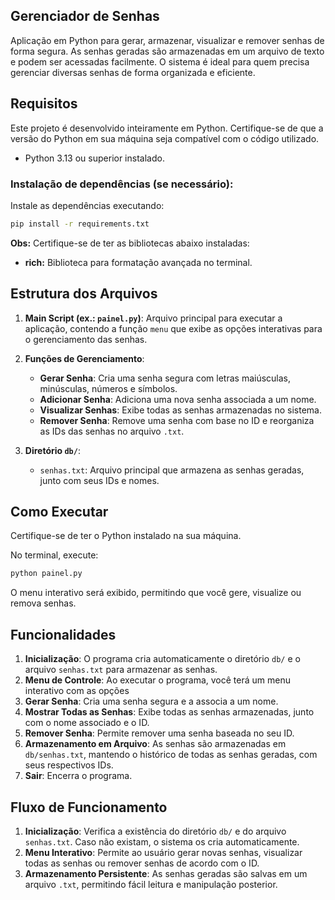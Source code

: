## Gerenciador de Senhas
Aplicação em Python para gerar, armazenar, visualizar e remover senhas de forma segura. As senhas geradas são armazenadas em um arquivo de texto e podem ser acessadas facilmente. O sistema é ideal para quem precisa gerenciar diversas senhas de forma organizada e eficiente.

## Requisitos
Este projeto é desenvolvido inteiramente em Python. Certifique-se de que a versão do Python em sua máquina seja compatível com o código utilizado.

- Python 3.13 ou superior instalado.

### Instalação de dependências (se necessário):
Instale as dependências executando:
```bash
pip install -r requirements.txt
```
**Obs:** Certifique-se de ter as bibliotecas abaixo instaladas:

- **rich:** Biblioteca para formatação avançada no terminal.

## Estrutura dos Arquivos
1. **Main Script (ex.: `painel.py`)**: Arquivo principal para executar a aplicação, contendo a função `menu` que exibe as opções interativas para o gerenciamento das senhas.
2. **Funções de Gerenciamento**:
   - **Gerar Senha**: Cria uma senha segura com letras maiúsculas, minúsculas, números e símbolos.
   - **Adicionar Senha**: Adiciona uma nova senha associada a um nome.
   - **Visualizar Senhas**: Exibe todas as senhas armazenadas no sistema.
   - **Remover Senha**: Remove uma senha com base no ID e reorganiza as IDs das senhas no arquivo `.txt`.

3. **Diretório `db/`**:
   - `senhas.txt`: Arquivo principal que armazena as senhas geradas, junto com seus IDs e nomes.

## Como Executar
Certifique-se de ter o Python instalado na sua máquina.

No terminal, execute:
```bash
python painel.py
```
O menu interativo será exibido, permitindo que você gere, visualize ou remova senhas.


## Funcionalidades
1. **Inicialização**: O programa cria automaticamente o diretório `db/` e o arquivo `senhas.txt` para armazenar as senhas.
2. **Menu de Controle**: Ao executar o programa, você terá um menu interativo com as opções
3. **Gerar Senha**: Cria uma senha segura e a associa a um nome.
4. **Mostrar Todas as Senhas**: Exibe todas as senhas armazenadas, junto com o nome associado e o ID.
5. **Remover Senha**: Permite remover uma senha baseada no seu ID.
6. **Armazenamento em Arquivo**: As senhas são armazenadas em `db/senhas.txt`, mantendo o histórico de todas as senhas geradas, com seus respectivos IDs.
7. **Sair**: Encerra o programa.

## Fluxo de Funcionamento
1. **Inicialização**: Verifica a existência do diretório `db/` e do arquivo `senhas.txt`. Caso não existam, o sistema os cria automaticamente.
2. **Menu Interativo**: Permite ao usuário gerar novas senhas, visualizar todas as senhas ou remover senhas de acordo com o ID.
3. **Armazenamento Persistente**: As senhas geradas são salvas em um arquivo `.txt`, permitindo fácil leitura e manipulação posterior.
